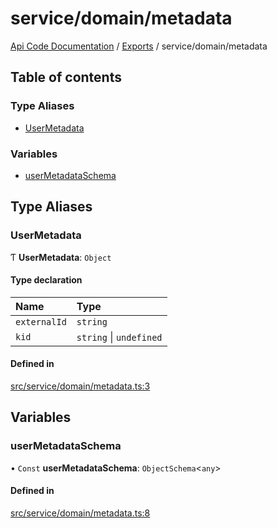 # service/domain/metadata
 
[Api Code Documentation](../README.md) / [Exports](../modules.md) / service/domain/metadata

## Table of contents

### Type Aliases

- [UserMetadata](service_domain_metadata.md#usermetadata)

### Variables

- [userMetadataSchema](service_domain_metadata.md#usermetadataschema)

## Type Aliases

### UserMetadata

Ƭ **UserMetadata**: `Object`

#### Type declaration

| Name | Type |
| :------ | :------ |
| `externalId` | `string` |
| `kid` | `string` \| `undefined` |

#### Defined in

[src/service/domain/metadata.ts:3](https://github.com/openkfw/TruBudget/blob/d2b440c/api/src/service/domain/metadata.ts#L3)

## Variables

### userMetadataSchema

• `Const` **userMetadataSchema**: `ObjectSchema`\<`any`\>

#### Defined in

[src/service/domain/metadata.ts:8](https://github.com/openkfw/TruBudget/blob/d2b440c/api/src/service/domain/metadata.ts#L8)
